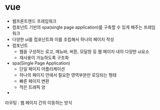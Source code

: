 # vue

- 웹프론트엔드 프레임워크
- 컴포넌트 기반의 spa(single page application)를 구축할 수 있게 해주는 프레임워크
- 다양한 ui를 컴포넌트화 이를 조립해서 하나의 페이지 작성
- 컴포넌트
  - 웹을 구성하는 로고, 메뉴바, 버튼, 모달창 등 웹 페이지 내의 다양한 ui요소
  - 재사용이 가능하도록 구조화
- spa(Single Page Application)
  - 단일 페이지 어플리케이션
  - 하나의 페이지 안에서 필요한 영역부분만 로딩되는 형태
  - 빠른 페이지 변환
  - 적은 트래픽 양
-  



라우팅 : 웹 페이지 간의 이동하는 방식